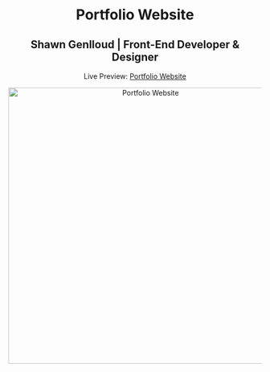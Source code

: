 <h1 align="center">Portfolio Website</h1>
<h2 align="center">Shawn Genlloud | Front-End Developer & Designer</h2>

<p align="center">Live Preview: <a href="https://shawngenlloud.com" target="_blank">Portfolio Website</a></p>

<p align="center">
<img src="./Portfolio/assets/img/portfolio_hero.jpg" width="550" alt="Portfolio Website">
</p>
